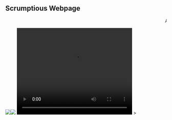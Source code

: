 ## Scrumptious Webpage 
<!DOCTYPE html>
<html>
    <head>
    <p><marquee>A website created by me, check out [my other website](https://link-url-here.org)</marquee></p>
</head>
        <body>
            <!--Image-->
            <img src="https://i.pinimg.com/originals/ee/82/11/ee8211ae85f8f741a280fe323fe26b56.gif"><img src="https://carbonmade-media.accelerator.net/27603748;original.gif">
            <!--Video-->
            <video controls src="https://ia800401.us.archive.org/30/items/SleepAway.mp3_63/SleepAway.mp3"
            width="360" height="270" autoplay>
            This browser doesn't support this tag.</video>
            <!--Audio--> >
            <!--some examples of ides or code editors are visual studio code, brackets, atom, adobe dreamweaver-->
            <!--My Other Website-->
        </body>
    </html>
    
<!---->
